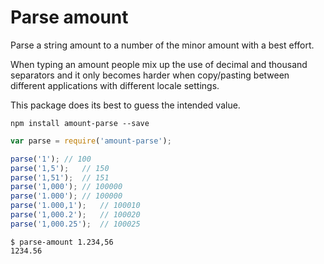 # Parse amount

Parse a string amount to a number of the minor amount with a best effort.

When typing an amount people mix up the use of decimal and thousand separators
and it only becomes harder when copy/pasting between different applications
with different locale settings.

This package does its best to guess the intended value.

```shell
npm install amount-parse --save
```

```js
var parse = require('amount-parse');

parse('1');	// 100
parse('1,5');	// 150
parse('1,51');	// 151
parse('1,000');	// 100000
parse('1.000');	// 100000
parse('1.000,1');	// 100010
parse('1,000.2');	// 100020
parse('1,000.25');	// 100025
```

```shell
$ parse-amount 1.234,56
1234.56
```
